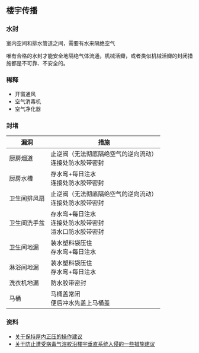 ## 楼宇传播

### 水封

室内空间和排水管道之间，需要有水来隔绝空气

唯有合格的水封才能安全地隔绝气体流通，机械活瓣，或者类似机械活瓣的封闭措施都是不可靠、不安全的。

### 稀释

- 开窗通风
- 空气消毒机
- 空气净化器

### 封堵

| 漏洞 | 措施 |
| --- | --- |
| 厨房烟道 | 止逆阀（无法彻底隔绝空气的逆向流动）<br>连接处防水胶带密封 |
| 厨房水槽 | 存水弯+每日注水<br>连接处防水胶带密封 |
| 卫生间排风扇 | 止逆阀（无法彻底隔绝空气的逆向流动）<br>连接处防水胶带密封 |
| 卫生间洗手盆 | 存水弯+每日注水<br>连接处防水胶带密封<br>溢水口防水胶带密封 |
| 卫生间地漏 | 装水塑料袋压住<br>存水弯+每日注水 |
| 淋浴间地漏 | 装水塑料袋压住<br>存水弯+每日注水 |
| 洗衣机地漏 | 防水胶带密封 |
| 马桶 | 马桶盖常闭<br>便后冲水先盖上马桶盖 |

### 资料

- [关于保持屋内正压的操作建议](https://mp.weixin.qq.com/s?__biz=MzU0MTA3ODA4NQ==&mid=2247493220&idx=1&sn=93c1ca17e8ecdf8a249e6d827e5a866e&chksm=fb2dc14ecc5a4858b3e4d267605f872958424dc3bb5a0a669fb94eafd34b88c677d10e72c638&token=1082000006&lang=zh_CN&scene=21#wechat_redirect)
- [关于防止遭受病毒气溶胶沿楼宇垂直系统入侵的一些措施建议](https://mp.weixin.qq.com/s?__biz=MzU0MTA3ODA4NQ==&mid=2247493025&idx=1&sn=aed4d13cabd35aa8b031f68cccbe17e9&chksm=fb2dc28bcc5a4b9d39a20c6e13adfa983919779d9912f9388b371d63ca720e0b91574e01c8cd&token=1082000006&lang=zh_CN&scene=21#wechat_redirect)
